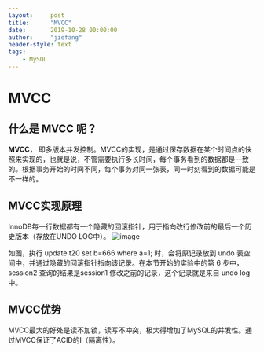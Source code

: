 ```yaml
---
layout:     post
title:      "MVCC"
date:       2019-10-28 00:00:00
author:     "jiefang"
header-style: text
tags:
    - MySQL
---
```

# MVCC
## 什么是 **MVCC** 呢？

**MVCC**， 即多版本并发控制。MVCC的实现，是通过保存数据在某个时间点的快照来实现的，也就是说，不管需要执行多长时间，每个事务看到的数据都是一致的。根据事务开始的时间不同，每个事务对同一张表，同一时刻看到的数据可能是不一样的。
## MVCC实现原理
InnoDB每一行数据都有一个隐藏的回滚指针，用于指向改行修改前的最后一个历史版本（存放在UNDO LOG中）。
![image](https://s2.ax1x.com/2019/09/27/uMtvGj.md.png)

如图，执行 update t20 set b=666 where a=1; 时，会将原记录放到 undo 表空间中，并通过隐藏的回滚指针指向该记录。在本节开始的实验中的第 6 步中，session2 查询的结果是session1 修改之前的记录，这个记录就是来自 undo log 中。

## MVCC优势
MVCC最大的好处是读不加锁，读写不冲突，极大得增加了MySQL的并发性。通过MVCC保证了ACID的I（隔离性）。
